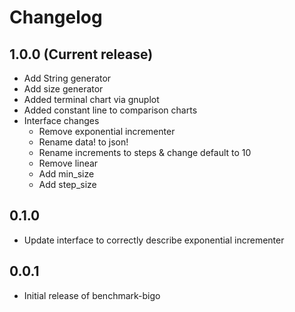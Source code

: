 Changelog
=========

1.0.0 (Current release)
-------------------------

* Add String generator
* Add size generator
* Added terminal chart via gnuplot
* Added constant line to comparison charts
* Interface changes
    * Remove exponential incrementer
    * Rename data! to json!
    * Rename increments to steps & change default to 10
    * Remove linear
    * Add min_size
    * Add step_size

0.1.0
-------------------------

* Update interface to correctly describe exponential incrementer

0.0.1
-------------------------

* Initial release of benchmark-bigo
